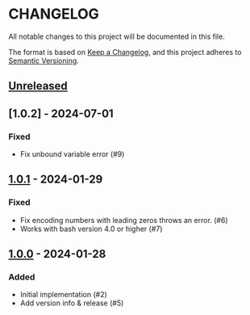 # CHANGELOG

All notable changes to this project will be documented in this file.

The format is based on [Keep a Changelog](https://keepachangelog.com/en/1.0.0/),
and this project adheres to [Semantic Versioning](https://semver.org/spec/v2.0.0.html).

## [Unreleased]

## [1.0.2] - 2024-07-01

### Fixed

- Fix unbound variable error (#9)

## [1.0.1] - 2024-01-29

### Fixed

- Fix encoding numbers with leading zeros throws an error. (#6)
- Works with bash version 4.0 or higher (#7)

## [1.0.0] - 2024-01-28

### Added

- Initial implementation (#2)
- Add version info & release (#5)

[unreleased]: https://github.com/sqids/sqids-bash/compare/v1.0.1...HEAD
[1.0.1]: https://github.com/sqids/sqids-bash/compare/v1.0.0...v1.0.1
[1.0.0]: https://github.com/sqids/sqids-bash/releases/tag/v1.0.0
